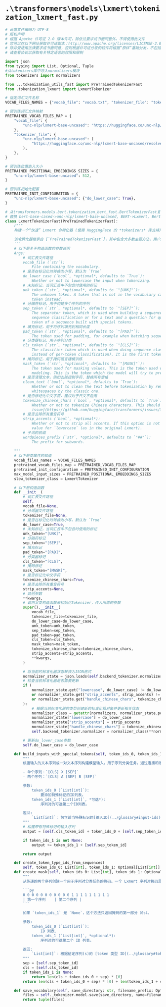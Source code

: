 # `.\transformers\models\lxmert\tokenization_lxmert_fast.py`

```py
# 设置文件编码为 UTF-8
# 版权声明
# 根据 Apache 许可证 2.0 版本许可，除依法要求或书面同意外，不得使用此文件
# 您可以在以下网址获取许可证副本：http://www.apache.org/licenses/LICENSE-2.0
# 除非受适用法律要求或书面同意，否则根据许可证分发的软件将根据“原样”基础分发，不包括任何形式的保证或条件，无论是明示的还是暗示的
# 请查看协议以获取有关特定语言的权限和限制

import json
from typing import List, Optional, Tuple
#从tokenizers库中导入normalizers模块
from tokenizers import normalizers

from ...tokenization_utils_fast import PreTrainedTokenizerFast
from .tokenization_lxmert import LxmertTokenizer

# 指定词汇文件名称
VOCAB_FILES_NAMES = {"vocab_file": "vocab.txt", "tokenizer_file": "tokenizer.json"}

# 预训练词汇文件映射
PRETRAINED_VOCAB_FILES_MAP = {
    "vocab_file": {
        "unc-nlp/lxmert-base-uncased": "https://huggingface.co/unc-nlp/lxmert-base-uncased/resolve/main/vocab.txt",
    },
    "tokenizer_file": {
        "unc-nlp/lxmert-base-uncased": (
            "https://huggingface.co/unc-nlp/lxmert-base-uncased/resolve/main/tokenizer.json"
        ),
    },
}

# 预训练位置嵌入大小
PRETRAINED_POSITIONAL_EMBEDDINGS_SIZES = {
    "unc-nlp/lxmert-base-uncased": 512,
}

# 预训练初始化配置
PRETRAINED_INIT_CONFIGURATION = {
    "unc-nlp/lxmert-base-uncased": {"do_lower_case": True},
}

# 从transformers.models.bert.tokenization_bert_fast.BertTokenizerFast复制LXMERT的快速令牌化器
# 替换 bert-base-cased->unc-nlp/lxmert-base-uncased, BERT->Lxmert, Bert->Lxmert
class LxmertTokenizerFast(PreTrainedTokenizerFast):
    r"""
    构建一个“快速” Lxmert 令牌化器 (使用 HuggingFace 的 *tokenizers* 库支持)。基于WordPiece。

    该令牌化器继承自 [`PreTrainedTokenizerFast`]，其中包含大多数主要方法，用户应该参考这个超类以获取有关这些方法的更多信息。
    ```
    # 以下是关于构造函数的参数说明
    Args:
        # 词汇表文件路径
        vocab_file (`str`):
            File containing the vocabulary.
        # 是否在标记化时转换为小写，默认为 `True`
        do_lower_case (`bool`, *optional*, defaults to `True`):
            Whether or not to lowercase the input when tokenizing.
        # 未知标记，当词汇表中不包含时使用的标记
        unk_token (`str`, *optional*, defaults to `"[UNK]"`):
            The unknown token. A token that is not in the vocabulary cannot be converted to an ID and is set to be this
            token instead.
        # 分隔符标记，用于构建多个序列的序列
        sep_token (`str`, *optional*, defaults to `"[SEP]"`):
            The separator token, which is used when building a sequence from multiple sequences, e.g. two sequences for
            sequence classification or for a text and a question for question answering. It is also used as the last
            token of a sequence built with special tokens.
        # 填充标记，用于将序列填充到相同长度
        pad_token (`str`, *optional*, defaults to `"[PAD]"`):
            The token used for padding, for example when batching sequences of different lengths.
        # 分类器标记，用于序列分类
        cls_token (`str`, *optional*, defaults to `"[CLS]"`):
            The classifier token which is used when doing sequence classification (classification of the whole sequence
            instead of per-token classification). It is the first token of the sequence when built with special tokens.
        # 掩码标记，用于掩码语言建模训练
        mask_token (`str`, *optional*, defaults to `"[MASK]"`):
            The token used for masking values. This is the token used when training this model with masked language
            modeling. This is the token which the model will try to predict.
        # 是否清理文本，例如去除控制字符、替换所有空格
        clean_text (`bool`, *optional*, defaults to `True`):
            Whether or not to clean the text before tokenization by removing any control characters and replacing all
            whitespaces by the classic one.
        # 是否标记化中文字符，建议对于日文不启用
        tokenize_chinese_chars (`bool`, *optional*, defaults to `True`):
            Whether or not to tokenize Chinese characters. This should likely be deactivated for Japanese (see [this
            issue](https://github.com/huggingface/transformers/issues/328)).
        # 是否去除所有重音符号
        strip_accents (`bool`, *optional*):
            Whether or not to strip all accents. If this option is not specified, then it will be determined by the
            value for `lowercase` (as in the original Lxmert).
        # 子词的前缀
        wordpieces_prefix (`str`, *optional*, defaults to `"##"`):
            The prefix for subwords.
    
    """
    # 以下是类属性的赋值
    vocab_files_names = VOCAB_FILES_NAMES
    pretrained_vocab_files_map = PRETRAINED_VOCAB_FILES_MAP
    pretrained_init_configuration = PRETRAINED_INIT_CONFIGURATION
    max_model_input_sizes = PRETRAINED_POSITIONAL_EMBEDDINGS_SIZES
    slow_tokenizer_class = LxmertTokenizer

    # 以下是构造函数
    def __init__(
        # 词汇表文件路径
        self,
        vocab_file=None,
        # 分词器文件路径
        tokenizer_file=None,
        # 是否在标记化时转换为小写，默认为 `True`
        do_lower_case=True,
        # 未知标记，当词汇表中不包含时使用的标记
        unk_token="[UNK]",
        # 分隔符标记
        sep_token="[SEP]",
        # 填充标记
        pad_token="[PAD]",
        # 分类器标记
        cls_token="[CLS]",
        # 掩码标记
        mask_token="[MASK]",
        # 是否标记化中文字符
        tokenize_chinese_chars=True,
        # 是否去除所有重音符号
        strip_accents=None,
        # 其他参数
        **kwargs,
        # 调用父类构造函数来初始化Tokenizer，传入所需的参数
        super().__init__(
            vocab_file,
            tokenizer_file=tokenizer_file,
            do_lower_case=do_lower_case,
            unk_token=unk_token,
            sep_token=sep_token,
            pad_token=pad_token,
            cls_token=cls_token,
            mask_token=mask_token,
            tokenize_chinese_chars=tokenize_chinese_chars,
            strip_accents=strip_accents,
            **kwargs,
        )

        # 将当前的标准化器状态转换为JSON格式
        normalizer_state = json.loads(self.backend_tokenizer.normalizer.__getstate__())
        # 检查当前标准化器是否需要更新
        if (
            normalizer_state.get("lowercase", do_lower_case) != do_lower_case
            or normalizer_state.get("strip_accents", strip_accents) != strip_accents
            or normalizer_state.get("handle_chinese_chars", tokenize_chinese_chars) != tokenize_chinese_chars
        ):
            # 根据当前标准化器的类型创建新的标准化器对象并更新相关状态
            normalizer_class = getattr(normalizers, normalizer_state.pop("type"))
            normalizer_state["lowercase"] = do_lower_case
            normalizer_state["strip_accents"] = strip_accents
            normalizer_state["handle_chinese_chars"] = tokenize_chinese_chars
            self.backend_tokenizer.normalizer = normalizer_class(**normalizer_state)

        # 更新do_lower_case参数
        self.do_lower_case = do_lower_case

    def build_inputs_with_special_tokens(self, token_ids_0, token_ids_1=None):
        """
        根据输入的文本序列或一对文本序列构建模型输入，用于序列分类任务，通过连接和添加特殊标记。Lxmert序列的格式如下：

        - 单个序列：`[CLS] X [SEP]`
        - 两个序列：`[CLS] A [SEP] B [SEP]`

        参数:
            token_ids_0 (`List[int]`):
                要添加特殊标记的ID列表。
            token_ids_1 (`List[int]`, *可选*):
                序列对的可选第二个ID列表。

        返回:
            `List[int]`: 包含适当特殊标记的[输入ID](../glossary#input-ids)列表。
        """
        # 构建带有特殊标记的输入序列
        output = [self.cls_token_id] + token_ids_0 + [self.sep_token_id]

        if token_ids_1 is not None:
            output += token_ids_1 + [self.sep_token_id]

        return output

    def create_token_type_ids_from_sequences(
        self, token_ids_0: List[int], token_ids_1: Optional[List[int]] = None
    def create_mask(self, token_ids_0: List[int], token_ids_1: Optional[List[int]]) -> List[int]:
        """
        从传递的两个序列创建一个用于序列对分类任务的掩码。一个 Lxmert 序列对掩码具有以下格式：

        ```py
        0 0 0 0 0 0 0 0 0 0 0 1 1 1 1 1 1 1 1 1
        | 第一个序列    | 第二个序列 |
        ```

        如果 `token_ids_1` 是 `None`，这个方法只返回掩码的第一部分（0s）。

        参数:
            token_ids_0 (`List[int]`):
                ID 列表.
            token_ids_1 (`List[int]`, *optional*):
                序列对的可选第二个 ID 列表。

        返回:
            `List[int]`: 根据给定序列(s)的 [token 类型 ID](../glossary#token-type-ids) 列表。
        """
        sep = [self.sep_token_id]
        cls = [self.cls_token_id]
        if token_ids_1 is None:
            return len(cls + token_ids_0 + sep) * [0]
        return len(cls + token_ids_0 + sep) * [0] + len(token_ids_1 + sep) * [1]

    def save_vocabulary(self, save_directory: str, filename_prefix: Optional[str] = None) -> Tuple[str]:
        files = self._tokenizer.model.save(save_directory, name=filename_prefix)
        return tuple(files)
```